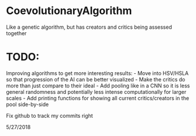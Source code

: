 # CoevolutionaryAlgorithm
Like a genetic algorithm, but has creators and critics being assessed together

TODO:
==================
Improving algorithms to get more interesting results:
    - Move into HSV/HSLA so that progression of the AI can be better visualized
    - Make the critics do more than just compare to their ideal
    - Add pooling like in a CNN so it is less general randomness and potentially less intense computationally for larger scales
    - Add printing functions for showing all current critics/creators in the pool side-by-side

Fix github to track my commits right

5/27/2018

